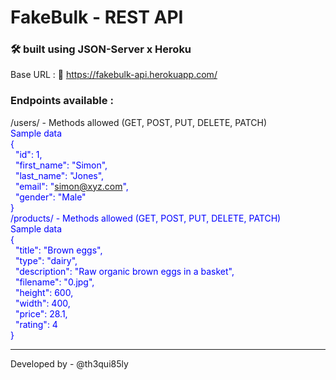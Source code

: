 # FakeBulk - REST API

### 🛠️ built using JSON-Server x Heroku

Base URL : 🔗 https://fakebulk-api.herokuapp.com/

### Endpoints available :

/users/ - Methods allowed (GET, POST, PUT, DELETE, PATCH) <br />
<soan style="color: blue">Sample data</span>
<br />
{<br />
&nbsp;&nbsp;"id": 1,<br />
&nbsp;&nbsp;"first_name": "Simon",<br />
&nbsp;&nbsp;"last_name": "Jones",<br />
&nbsp;&nbsp;"email": "simon@xyz.com",<br />
&nbsp;&nbsp;"gender": "Male"<br />
}
<br />
/products/ - Methods allowed (GET, POST, PUT, DELETE, PATCH) <br />
<soan style="color: blue">Sample data</span>
<br />
{<br />
&nbsp;&nbsp;"title": "Brown eggs",<br />
&nbsp;&nbsp;"type": "dairy",<br />
&nbsp;&nbsp;"description": "Raw organic brown eggs in a basket",<br />
&nbsp;&nbsp;"filename": "0.jpg",<br />
&nbsp;&nbsp;"height": 600,<br />
&nbsp;&nbsp;"width": 400,<br />
&nbsp;&nbsp;"price": 28.1,<br />
&nbsp;&nbsp;"rating": 4<br />
}

<hr> 

Developed by - @th3qui85ly
